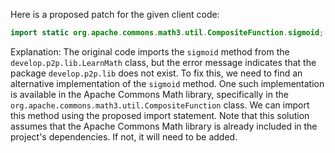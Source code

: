 Here is a proposed patch for the given client code:
```java
import static org.apache.commons.math3.util.CompositeFunction.sigmoid;
```
Explanation:
The original code imports the `sigmoid` method from the `develop.p2p.lib.LearnMath` class, but the error message indicates that the package `develop.p2p.lib` does not exist. To fix this, we need to find an alternative implementation of the `sigmoid` method.
One such implementation is available in the Apache Commons Math library, specifically in the `org.apache.commons.math3.util.CompositeFunction` class. We can import this method using the proposed import statement.
Note that this solution assumes that the Apache Commons Math library is already included in the project's dependencies. If not, it will need to be added.